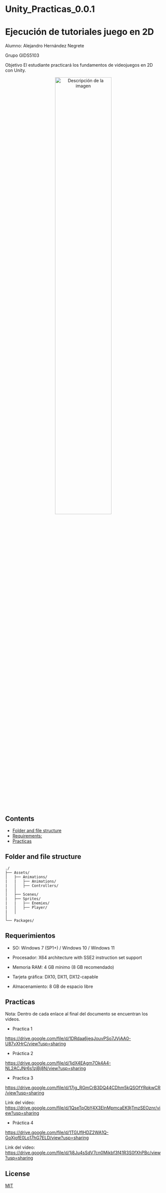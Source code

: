 # Unity_Practicas_0.0.1
# Ejecución de tutoriales juego en 2D 

Alumno: Alejandro Hernández Negrete

Grupo GIDS5103

Objetivo
El estudiante practicará los fundamentos de videojuegos en 2D con Unity.



<p align="center">
  <img src="https://encrypted-tbn0.gstatic.com/images?q=tbn:ANd9GcRf9oYjAjQvY7TIldEY95WkvDe8Emb83C6FTQ&s" width="60%" alt="Descripción de la imagen">
</p>

## Contents

- [Folder and file structure](#folder-and-file-structure)
- [Requirements:](#requirements)
- [Practicas](#practicas)

## Folder and file structure

```
./
├── Assets/                                      
│   ├── Animations/                                  
|   |   ├── Animations/                          
|   │   ├── Controllers/                                         
|   │
│   ├── Scenes/                                    
|   ├── Sprites/                                 
|   |   ├── Enemies/                            
|   │   ├── Player/                           
|   │                               
│
└── Packages/                                     

```

## Requerimientos

- SO: Windows 7 (SP1+) / Windows 10 / Windows 11

- Procesador: X64 architecture with SSE2 instruction set support

- Memoria RAM: 4 GB mínimo (8 GB recomendado)

- Tarjeta gráfica: DX10, DX11, DX12-capable

- Almacenamiento: 8 GB de espacio libre

## Practicas

Nota: Dentro de cada enlace al final del documento se encuentran los videos.

- Practica 1

https://drive.google.com/file/d/1DRdaa6jeqJouvPSo7JVjAA0-U87vXHrC/view?usp=sharing



- Práctica 2

https://drive.google.com/file/d/1jdX4EAgm7Ok4A4-NL2ACJNr6s1zjBj8N/view?usp=sharing 



- Practica 3

https://drive.google.com/file/d/17jg_RGmCrB3DQ44CDhm5kQSOfYRpkwCR/view?usp=sharing 

Link del video: https://drive.google.com/file/d/1QseTpObY4X3ElnMpmcaEK9jTmzSEOznr/view?usp=sharing



- Práctica 4

https://drive.google.com/file/d/1TGUfIHDZ2WA1Q-GoXjofE0Lo17hG7ELD/view?usp=sharing 

Link del video: https://drive.google.com/file/d/1j8Ju4sSdV7cn0Mikbf3f41R3S0fXhPBc/view?usp=sharing











## License
[MIT](https://github.com/website-templates/portfolio_one-page-template/blob/master/LICENSE.md)

